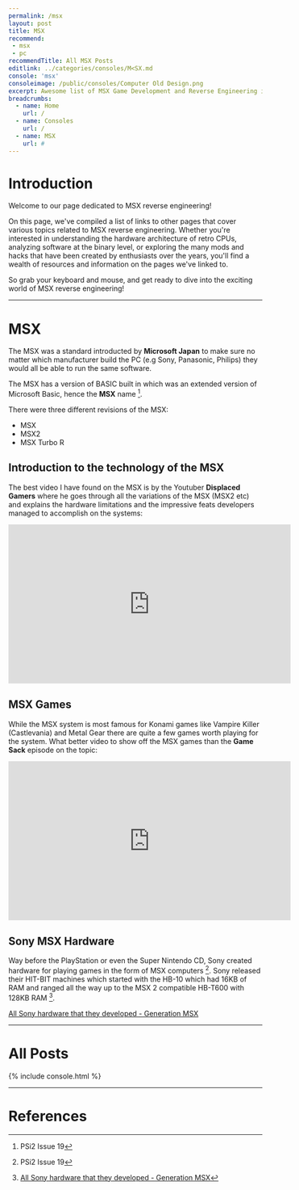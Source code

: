 ```yaml
---
permalink: /msx
layout: post
title: MSX
recommend: 
 - msx
 - pc
recommendTitle: All MSX Posts
editlink: ../categories/consoles/M<SX.md
console: 'msx'
consoleimage: /public/consoles/Computer Old Design.png
excerpt: Awesome list of MSX Game Development and Reverse Engineering information
breadcrumbs:
  - name: Home
    url: /
  - name: Consoles
    url: /
  - name: MSX
    url: #
---
```


# Introduction
Welcome to our page dedicated to MSX reverse engineering!

On this page, we've compiled a list of links to other pages that cover various topics related to MSX reverse engineering. Whether you're interested in understanding the hardware architecture of retro CPUs, analyzing software at the binary level, or exploring the many mods and hacks that have been created by enthusiasts over the years, you'll find a wealth of resources and information on the pages we've linked to. 

So grab your keyboard and mouse, and get ready to dive into the exciting world of MSX reverse engineering!

---
# MSX
The MSX was a standard introducted by **Microsoft Japan** to make sure no matter which manufacturer build the PC (e.g Sony, Panasonic, Philips) they would all be able to run the same software.

The MSX has a version of BASIC built in which was an extended version of Microsoft Basic, hence the **MSX** name [^1].

There were three different revisions of the MSX:
* MSX
* MSX2
* MSX Turbo R

## Introduction to the technology of the MSX
The best video I have found on the MSX is by the Youtuber **Displaced Gamers** where he goes through all the variations of the MSX (MSX2 etc) and explains the hardware limitations and the impressive feats developers managed to accomplish on the systems:
<iframe width="560" height="315" src="https://www.youtube.com/embed/AFRf87SqWrw" title="YouTube video player" frameborder="0" allow="accelerometer; autoplay; clipboard-write; encrypted-media; gyroscope; picture-in-picture" allowfullscreen></iframe>

## MSX Games
While the MSX system is most famous for Konami games like Vampire Killer (Castlevania) and Metal Gear there are quite a few games worth playing for the system. What better video to show off the MSX games than the **Game Sack** episode on the topic:
<iframe width="560" height="315" src="https://www.youtube.com/embed/4R779hMGGC4" title="YouTube video player" frameborder="0" allow="accelerometer; autoplay; clipboard-write; encrypted-media; gyroscope; picture-in-picture" allowfullscreen></iframe>

## Sony MSX Hardware
Way before the PlayStation or even the Super Nintendo CD, Sony created hardware for playing games in the form of MSX computers [^1]. 
Sony released their HIT-BIT machines which started with the HB-10 which had 16KB of RAM and ranged all the way up to the MSX 2 compatible HB-T600 with 128KB RAM [^2].

[All Sony hardware that they developed - Generation MSX](https://www.generation-msx.nl/company/sony/14/hardware/)

---
# All Posts
<div>

{% include console.html %}
</div>

---
# References
[^1]: PSi2 Issue 19
[^2]: [All Sony hardware that they developed - Generation MSX](https://www.generation-msx.nl/company/sony/14/hardware/)
